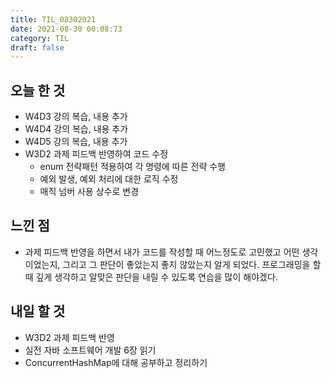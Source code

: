 ```yaml
---
title: TIL_08302021
date: 2021-08-30 00:08:73
category: TIL
draft: false
---
```


## 오늘 한 것

- W4D3 강의 복습, 내용 추가
- W4D4 강의 복습, 내용 추가
- W4D5 강의 복습, 내용 추가
- W3D2 과제 피드백 반영하여 코드 수정
  - enum 전략패턴 적용하여 각 명령에 따른 전략 수행
  - 예외 발생, 예외 처리에 대한 로직 수정
  - 매직 넘버 사용 상수로 변경

## 느낀 점

- 과제 피드백 반영을 하면서 내가 코드를 작성할 때 어느정도로 고민했고 어떤 생각이었는지, 그리고 그 판단이 좋았는지 좋지 않았는지 알게 되었다. 프로그래밍을 할 때 깊게 생각하고 알맞은 판단을 내릴 수 있도록 연습을 많이 해야겠다.

## 내일 할 것

- W3D2 과제 피드백 반영
- 실전 자바 소프트웨어 개발 6장 읽기
- ConcurrentHashMap에 대해 공부하고 정리하기